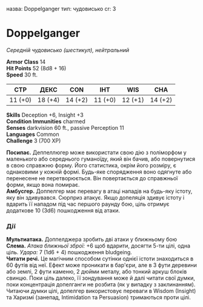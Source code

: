 назва: Doppelganger тип: чудовисько cr: 3

# Doppelganger
_Середній чудовисько (шестикул), нейтральний_

**Armor Class** 14    
**Hit Points** 52 (8d8 + 16)    
**Speed** 30 ft.

| СТР     | ДЕКС    | CON     | ІНТ     | WIS     | CHA     |
| ------- | ------- | ------- | ------- | ------- | ------- |
| 11 (+0) | 18 (+4) | 14 (+2) | 11 (+0) | 12 (+1) | 14 (+2) |

**Skills** Deception +6, Insight +3    
**Condition Immunities** charmed    
**Senses** darkvision 60 ft., passive Perception 11    
**Languages** Common    
**Challenge** 3 (700 XP)

**Посипає.** Деппеллюгер може використати свою дію з поліморфом у маленького або середнього гуманоїду, який він бачив, або повернутися в свою справжню форму. Його статистика, окрім його розміру, є однаковими у кожній формі. Будь-яке спорядження воно одягнуте або перенесене не перетворюється. Він повертається до справжньої форми, якщо вона помирає.    
**Амбусгер.** Доппелгер має перевагу в атаці нападів на будь-яку істоту, яку він здивувався. Сюрприз атакує. Якщо допеляція здивує істоту і вдарить її нападом під час першого раунду бою, ціль отримує додаткове 10 (3d6) пошкодження від атаки.

### Дії
**Мультиатака.** Доппелджера зробить дві атаки у ближньому бою   
**Слема.** _Атака ближньої зброї:_ +6 щоб вдарити, досягти 5-ти цілі, одна ціль. _Удара:_ 7 (1d6 + 4) пошкодження bludgeing.    
**Читати речі.** Це магічним способом сутінки однієї істоти знаходиться в 60 футів від неї. Ефект може проникати в бар'єри, але в 3 фути деревини або землі, 2 фути каменю, 2 дюйми металу, або тонкий аркуш блоків свинцю. Поки ціль далеко, її зондування може й далі читати свої думки, поки концентрація допелганги не розбита (як у випадку з заклинанням). Читаючи думки цілі, допелгер використовує переваги в Wisdom (Insight) та Харизмі (занепад, Intimidation та Persuasion) тримаються проти цілі.

